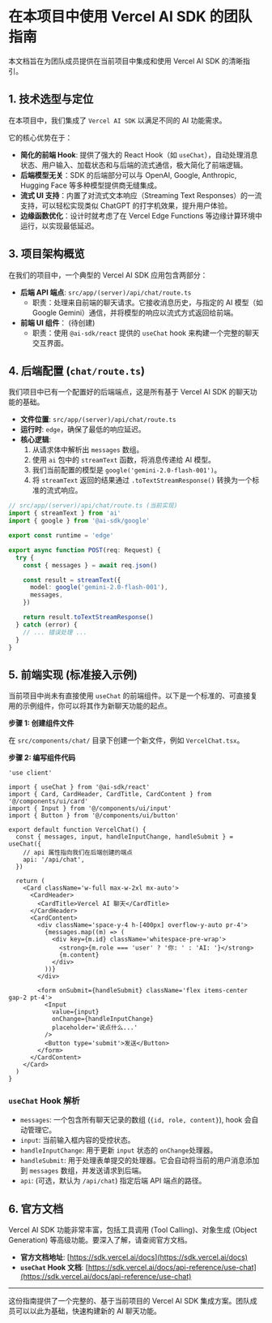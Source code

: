 # 在本项目中使用 Vercel AI SDK 的团队指南

本文档旨在为团队成员提供在当前项目中集成和使用 Vercel AI SDK 的清晰指引。

## 1. 技术选型与定位

在本项目中，我们集成了 `Vercel AI SDK` 以满足不同的 AI 功能需求。

它的核心优势在于：

- **简化的前端 Hook**: 提供了强大的 React Hook（如 `useChat`），自动处理消息状态、用户输入、加载状态和与后端的流式通信，极大简化了前端逻辑。
- **后端模型无关**：SDK 的后端部分可以与 OpenAI, Google, Anthropic, Hugging Face 等多种模型提供商无缝集成。
- **流式 UI 支持**：内置了对流式文本响应（Streaming Text Responses）的一流支持，可以轻松实现类似 ChatGPT 的打字机效果，提升用户体验。
- **边缘函数优化**：设计时就考虑了在 Vercel Edge Functions 等边缘计算环境中运行，以实现最低延迟。

## 3. 项目架构概览

在我们的项目中，一个典型的 Vercel AI SDK 应用包含两部分：

- **后端 API 端点**: `src/app/(server)/api/chat/route.ts`
  - 职责：处理来自前端的聊天请求。它接收消息历史，与指定的 AI 模型（如 Google Gemini）通信，并将模型的响应以流式方式返回给前端。
- **前端 UI 组件**： (待创建)
  - 职责：使用 `@ai-sdk/react` 提供的 `useChat` hook 来构建一个完整的聊天交互界面。

## 4. 后端配置 (`chat/route.ts`)

我们项目中已有一个配置好的后端端点，这是所有基于 Vercel AI SDK 的聊天功能的基础。

- **文件位置**: `src/app/(server)/api/chat/route.ts`
- **运行时**: `edge`，确保了最低的响应延迟。
- **核心逻辑**:
  1.  从请求体中解析出 `messages` 数组。
  2.  使用 `ai` 包中的 `streamText` 函数，将消息传递给 AI 模型。
  3.  我们当前配置的模型是 `google('gemini-2.0-flash-001')`。
  4.  将 `streamText` 返回的结果通过 `.toTextStreamResponse()` 转换为一个标准的流式响应。

```typescript
// src/app/(server)/api/chat/route.ts (当前实现)
import { streamText } from 'ai'
import { google } from '@ai-sdk/google'

export const runtime = 'edge'

export async function POST(req: Request) {
  try {
    const { messages } = await req.json()

    const result = streamText({
      model: google('gemini-2.0-flash-001'),
      messages,
    })

    return result.toTextStreamResponse()
  } catch (error) {
    // ... 错误处理 ...
  }
}
```

## 5. 前端实现 (标准接入示例)

当前项目中尚未有直接使用 `useChat` 的前端组件。以下是一个标准的、可直接复用的示例组件，你可以将其作为新聊天功能的起点。

**步骤 1: 创建组件文件**

在 `src/components/chat/` 目录下创建一个新文件，例如 `VercelChat.tsx`。

**步骤 2: 编写组件代码**

```tsx
'use client'

import { useChat } from '@ai-sdk/react'
import { Card, CardHeader, CardTitle, CardContent } from '@/components/ui/card'
import { Input } from '@/components/ui/input'
import { Button } from '@/components/ui/button'

export default function VercelChat() {
  const { messages, input, handleInputChange, handleSubmit } = useChat({
    // api 属性指向我们在后端创建的端点
    api: '/api/chat',
  })

  return (
    <Card className='w-full max-w-2xl mx-auto'>
      <CardHeader>
        <CardTitle>Vercel AI 聊天</CardTitle>
      </CardHeader>
      <CardContent>
        <div className='space-y-4 h-[400px] overflow-y-auto pr-4'>
          {messages.map((m) => (
            <div key={m.id} className='whitespace-pre-wrap'>
              <strong>{m.role === 'user' ? '你: ' : 'AI: '}</strong>
              {m.content}
            </div>
          ))}
        </div>

        <form onSubmit={handleSubmit} className='flex items-center gap-2 pt-4'>
          <Input
            value={input}
            onChange={handleInputChange}
            placeholder='说点什么...'
          />
          <Button type='submit'>发送</Button>
        </form>
      </CardContent>
    </Card>
  )
}
```

### `useChat` Hook 解析

- `messages`: 一个包含所有聊天记录的数组 (`{id, role, content}`), hook 会自动管理它。
- `input`: 当前输入框内容的受控状态。
- `handleInputChange`: 用于更新 `input` 状态的 `onChange`处理器。
- `handleSubmit`: 用于处理表单提交的处理器。它会自动将当前的用户消息添加到 `messages` 数组，并发送请求到后端。
- `api`: (可选，默认为 `/api/chat`) 指定后端 API 端点的路径。

## 6. 官方文档

Vercel AI SDK 功能非常丰富，包括工具调用 (Tool Calling)、对象生成 (Object Generation) 等高级功能。要深入了解，请查阅官方文档。

- **官方文档地址**: [https://sdk.vercel.ai/docs](https://sdk.vercel.ai/docs)
- **`useChat` Hook 文档**: [https://sdk.vercel.ai/docs/api-reference/use-chat](https://sdk.vercel.ai/docs/api-reference/use-chat)

---

这份指南提供了一个完整的、基于当前项目的 Vercel AI SDK 集成方案。团队成员可以以此为基础，快速构建新的 AI 聊天功能。
